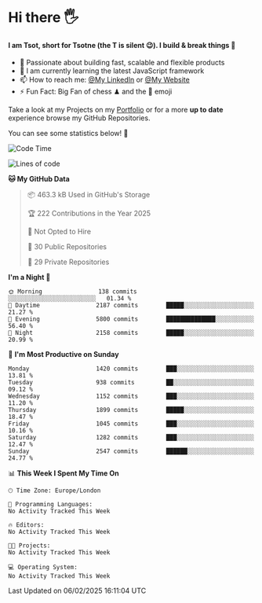 # Hi there :raised_hand_with_fingers_splayed:
#### I am Tsot, short for Tsotne (the T is silent :wink:). I build & break things :space_invader:
- :telescope: Passionate about building fast, scalable and flexible products
- :seedling: I am currently learning the latest JavaScript framework 
- :mailbox: How to reach me: [@My LinkedIn](https://www.linkedin.com/in/tsotne-gvadzabia/) or [@My Website](https://tsotne.co.uk/contact)
- :zap: Fun Fact: Big Fan of chess ♟ and the 👾 emoji

Take a look at my Projects on my [Portfolio](https://tsotne.co.uk/) or for a more **up to date** experience browse my GitHub Repositories.

You can see some statistics below! :space_invader:
<!--START_SECTION:waka-->
![Code Time](http://img.shields.io/badge/Code%20Time-761%20hrs%202%20mins-blue)

![Lines of code](https://img.shields.io/badge/From%20Hello%20World%20I%27ve%20Written-7.1%20million%20lines%20of%20code-blue)

**🐱 My GitHub Data** 

> 📦 463.3 kB Used in GitHub's Storage 
 > 
> 🏆 222 Contributions in the Year 2025
 > 
> 🚫 Not Opted to Hire
 > 
> 📜 30 Public Repositories 
 > 
> 🔑 29 Private Repositories 
 > 
**I'm a Night 🦉** 

```text
🌞 Morning                138 commits         ░░░░░░░░░░░░░░░░░░░░░░░░░   01.34 % 
🌆 Daytime                2187 commits        █████░░░░░░░░░░░░░░░░░░░░   21.27 % 
🌃 Evening                5800 commits        ██████████████░░░░░░░░░░░   56.40 % 
🌙 Night                  2158 commits        █████░░░░░░░░░░░░░░░░░░░░   20.99 % 
```
📅 **I'm Most Productive on Sunday** 

```text
Monday                   1420 commits        ███░░░░░░░░░░░░░░░░░░░░░░   13.81 % 
Tuesday                  938 commits         ██░░░░░░░░░░░░░░░░░░░░░░░   09.12 % 
Wednesday                1152 commits        ███░░░░░░░░░░░░░░░░░░░░░░   11.20 % 
Thursday                 1899 commits        █████░░░░░░░░░░░░░░░░░░░░   18.47 % 
Friday                   1045 commits        ███░░░░░░░░░░░░░░░░░░░░░░   10.16 % 
Saturday                 1282 commits        ███░░░░░░░░░░░░░░░░░░░░░░   12.47 % 
Sunday                   2547 commits        ██████░░░░░░░░░░░░░░░░░░░   24.77 % 
```


📊 **This Week I Spent My Time On** 

```text
🕑︎ Time Zone: Europe/London

💬 Programming Languages: 
No Activity Tracked This Week

🔥 Editors: 
No Activity Tracked This Week

🐱‍💻 Projects: 
No Activity Tracked This Week

💻 Operating System: 
No Activity Tracked This Week
```


 Last Updated on 06/02/2025 16:11:04 UTC
<!--END_SECTION:waka-->

